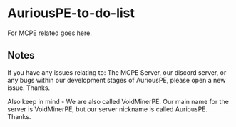 # AuriousPE-to-do-list
For MCPE related goes here.

## Notes
If you have any issues relating to: The MCPE Server, our discord server, or any bugs within our development stages of AuriousPE, please open a new issue. Thanks.

Also keep in mind - We are also called VoidMinerPE. Our main name for the server is VoidMinerPE, but our server nickname is called AuriousPE.
Thanks.
